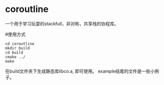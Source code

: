 # coroutline
一个用于学习玩耍的stackfull，非对称，共享栈的协程库。

#使用方式
```
cd coroutline
mkdir build
cd build
cmake ../
make
```
在build文件夹下生成静态库libco.a, 即可使用。
example结尾的文件是一些小例子。
